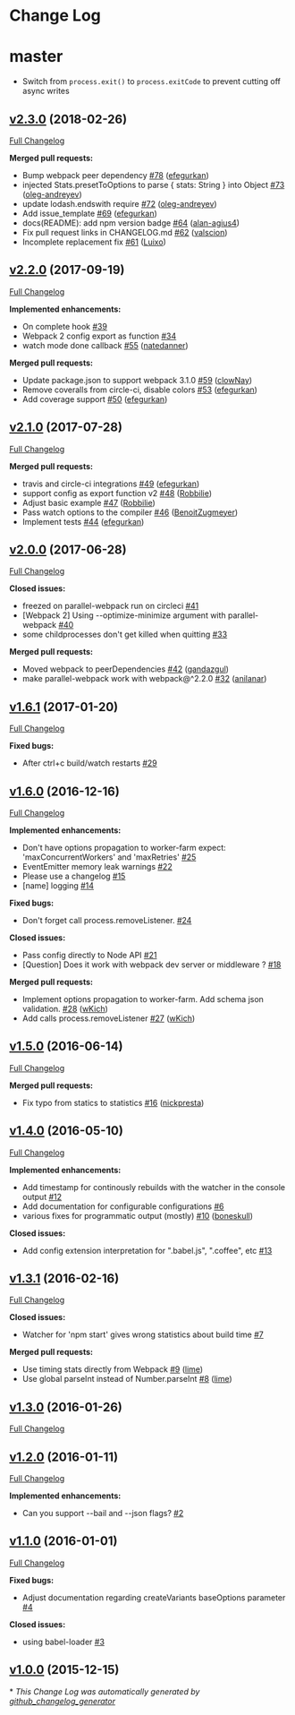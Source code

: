 # Change Log

# master
- Switch from `process.exit()` to `process.exitCode` to prevent cutting off async writes

## [v2.3.0](https://github.com/trivago/parallel-webpack/tree/v2.3.0) (2018-02-26)
[Full Changelog](https://github.com/trivago/parallel-webpack/compare/v2.2.0...v2.3.0)


**Merged pull requests:**

- Bump webpack peer dependency [\#78](https://github.com/trivago/parallel-webpack/pull/78) ([efegurkan](https://github.com/efegurkan))
- injected Stats.presetToOptions to parse { stats: String } into Object [\#73](https://github.com/trivago/parallel-webpack/pull/73) ([oleg-andreyev](https://github.com/oleg-andreyev))
- update lodash.endswith require [\#72](https://github.com/trivago/parallel-webpack/pull/72) ([oleg-andreyev](https://github.com/oleg-andreyev))
- Add issue\_template [\#69](https://github.com/trivago/parallel-webpack/pull/69) ([efegurkan](https://github.com/efegurkan))
- docs\(README\): add npm version badge [\#64](https://github.com/trivago/parallel-webpack/pull/64) ([alan-agius4](https://github.com/alan-agius4))
- Fix pull request links in CHANGELOG.md [\#62](https://github.com/trivago/parallel-webpack/pull/62) ([valscion](https://github.com/valscion))
- Incomplete replacement fix [\#61](https://github.com/trivago/parallel-webpack/pull/61) ([Luixo](https://github.com/Luixo))

## [v2.2.0](https://github.com/trivago/parallel-webpack/tree/v2.2.0) (2017-09-19)
[Full Changelog](https://github.com/trivago/parallel-webpack/compare/v2.1.0...v2.2.0)

**Implemented enhancements:**

- On complete hook [\#39](https://github.com/trivago/parallel-webpack/issues/39)
- Webpack 2 config export as function [\#34](https://github.com/trivago/parallel-webpack/issues/34)
- watch mode done callback [\#55](https://github.com/trivago/parallel-webpack/pull/55) ([natedanner](https://github.com/natedanner))

**Merged pull requests:**

- Update package.json to support webpack 3.1.0 [\#59](https://github.com/trivago/parallel-webpack/pull/59) ([clowNay](https://github.com/clowNay))
- Remove coveralls from circle-ci, disable colors [\#53](https://github.com/trivago/parallel-webpack/pull/53) ([efegurkan](https://github.com/efegurkan))
- Add coverage support [\#50](https://github.com/trivago/parallel-webpack/pull/50) ([efegurkan](https://github.com/efegurkan))

## [v2.1.0](https://github.com/trivago/parallel-webpack/tree/v2.1.0) (2017-07-28)
[Full Changelog](https://github.com/trivago/parallel-webpack/compare/v2.0.0...v2.1.0)

**Merged pull requests:**

- travis and circle-ci integrations [\#49](https://github.com/trivago/parallel-webpack/pull/49) ([efegurkan](https://github.com/efegurkan))
- support config as export function v2 [\#48](https://github.com/trivago/parallel-webpack/pull/48) ([Robbilie](https://github.com/Robbilie))
- Adjust basic example [\#47](https://github.com/trivago/parallel-webpack/pull/47) ([Robbilie](https://github.com/Robbilie))
- Pass watch options to the compiler [\#46](https://github.com/trivago/parallel-webpack/pull/46) ([BenoitZugmeyer](https://github.com/BenoitZugmeyer))
- Implement tests [\#44](https://github.com/trivago/parallel-webpack/pull/44) ([efegurkan](https://github.com/efegurkan))

## [v2.0.0](https://github.com/trivago/parallel-webpack/tree/v2.0.0) (2017-06-28)
[Full Changelog](https://github.com/trivago/parallel-webpack/compare/v1.6.1...v2.0.0)

**Closed issues:**

- freezed on parallel-webpack run on circleci [\#41](https://github.com/trivago/parallel-webpack/issues/41)
- \[Webpack 2\] Using --optimize-minimize argument with parallel-webpack [\#40](https://github.com/trivago/parallel-webpack/issues/40)
- some childprocesses don't get killed when quitting [\#33](https://github.com/trivago/parallel-webpack/issues/33)

**Merged pull requests:**

- Moved webpack to peerDependencies [\#42](https://github.com/trivago/parallel-webpack/pull/42) ([gandazgul](https://github.com/gandazgul))
- make parallel-webpack work with webpack@^2.2.0 [\#32](https://github.com/trivago/parallel-webpack/pull/32) ([anilanar](https://github.com/anilanar))

## [v1.6.1](https://github.com/trivago/parallel-webpack/tree/v1.6.1) (2017-01-20)
[Full Changelog](https://github.com/trivago/parallel-webpack/compare/v1.6.0...v1.6.1)

**Fixed bugs:**

- After ctrl+c build/watch restarts [\#29](https://github.com/trivago/parallel-webpack/issues/29)

## [v1.6.0](https://github.com/trivago/parallel-webpack/tree/v1.6.0) (2016-12-16)
[Full Changelog](https://github.com/trivago/parallel-webpack/compare/v1.5.0...v1.6.0)

**Implemented enhancements:**

- Don't have options propagation to worker-farm expect: 'maxConcurrentWorkers' and 'maxRetries' [\#25](https://github.com/trivago/parallel-webpack/issues/25)
- EventEmitter memory leak warnings [\#22](https://github.com/trivago/parallel-webpack/issues/22)
- Please use a changelog [\#15](https://github.com/trivago/parallel-webpack/issues/15)
- \[name\] logging [\#14](https://github.com/trivago/parallel-webpack/issues/14)

**Fixed bugs:**

- Don't forget call process.removeListener. [\#24](https://github.com/trivago/parallel-webpack/issues/24)

**Closed issues:**

- Pass config directly to Node API [\#21](https://github.com/trivago/parallel-webpack/issues/21)
- \[Question\] Does it work with webpack dev server or middleware ? [\#18](https://github.com/trivago/parallel-webpack/issues/18)

**Merged pull requests:**

- Implement options propagation to worker-farm. Add schema json validation. [\#28](https://github.com/trivago/parallel-webpack/pull/28) ([wKich](https://github.com/wKich))
- Add calls process.removeListener [\#27](https://github.com/trivago/parallel-webpack/pull/27) ([wKich](https://github.com/wKich))

## [v1.5.0](https://github.com/trivago/parallel-webpack/tree/v1.5.0) (2016-06-14)
[Full Changelog](https://github.com/trivago/parallel-webpack/compare/v1.4.0...v1.5.0)

**Merged pull requests:**

- Fix typo from statics to statistics [\#16](https://github.com/trivago/parallel-webpack/pull/16) ([nickpresta](https://github.com/nickpresta))

## [v1.4.0](https://github.com/trivago/parallel-webpack/tree/v1.4.0) (2016-05-10)
[Full Changelog](https://github.com/trivago/parallel-webpack/compare/v1.3.1...v1.4.0)

**Implemented enhancements:**

- Add timestamp for continously rebuilds with the watcher in the console output [\#12](https://github.com/trivago/parallel-webpack/issues/12)
- Add documentation for configurable configurations [\#6](https://github.com/trivago/parallel-webpack/issues/6)
- various fixes for programmatic output \(mostly\) [\#10](https://github.com/trivago/parallel-webpack/pull/10) ([boneskull](https://github.com/boneskull))

**Closed issues:**

- Add config extension interpretation for ".babel.js", ".coffee", etc [\#13](https://github.com/trivago/parallel-webpack/issues/13)

## [v1.3.1](https://github.com/trivago/parallel-webpack/tree/v1.3.1) (2016-02-16)
[Full Changelog](https://github.com/trivago/parallel-webpack/compare/v1.3.0...v1.3.1)

**Closed issues:**

- Watcher for 'npm start' gives wrong statistics about build time [\#7](https://github.com/trivago/parallel-webpack/issues/7)

**Merged pull requests:**

- Use timing stats directly from Webpack [\#9](https://github.com/trivago/parallel-webpack/pull/9) ([lime](https://github.com/lime))
- Use global parseInt instead of Number.parseInt [\#8](https://github.com/trivago/parallel-webpack/pull/8) ([lime](https://github.com/lime))

## [v1.3.0](https://github.com/trivago/parallel-webpack/tree/v1.3.0) (2016-01-26)
[Full Changelog](https://github.com/trivago/parallel-webpack/compare/v1.2.0...v1.3.0)

## [v1.2.0](https://github.com/trivago/parallel-webpack/tree/v1.2.0) (2016-01-11)
[Full Changelog](https://github.com/trivago/parallel-webpack/compare/v1.1.0...v1.2.0)

**Implemented enhancements:**

- Can you support --bail and --json flags? [\#2](https://github.com/trivago/parallel-webpack/issues/2)

## [v1.1.0](https://github.com/trivago/parallel-webpack/tree/v1.1.0) (2016-01-01)
[Full Changelog](https://github.com/trivago/parallel-webpack/compare/v1.0.0...v1.1.0)

**Fixed bugs:**

- Adjust documentation regarding createVariants baseOptions parameter [\#4](https://github.com/trivago/parallel-webpack/issues/4)

**Closed issues:**

- using babel-loader [\#3](https://github.com/trivago/parallel-webpack/issues/3)

## [v1.0.0](https://github.com/trivago/parallel-webpack/tree/v1.0.0) (2015-12-15)


\* *This Change Log was automatically generated by [github_changelog_generator](https://github.com/skywinder/Github-Changelog-Generator)*
